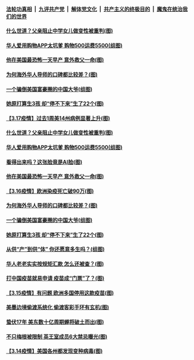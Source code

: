

####  [法轮功真相](../../../../basic/blob/master/README.md?t=03181031) &nbsp;|&nbsp; [九评共产党](../../../../9ping.md/blob/master/README.md?t=03181031) &nbsp;|&nbsp; [解体党文化](../../../../jtdwh.md/blob/master/README.md?t=03181031)  &nbsp;|&nbsp; [共产主义的终极目的](../../../../gczydzjmd.md/blob/master/README.md?t=03181031) &nbsp;|&nbsp; [魔鬼在统治我们的世界](../../../../mgztzwmdsj.md/blob/master/README.md?t=03181031) 

#### [什么世道？父亲阻止中学女儿做变性被重判(图)](../pages/p3/965860.md?t=03181031) 

#### [华人爱用购物APP太坑爹 购物500运费5500(组图)](../pages/p3/965769.md?t=03181031) 

#### [他在美国最恐怖一天早产 意外救父一命(图)](../pages/p3/965792.md?t=03181031) 

#### [为何海外华人导师的口碑都比较差？(图)](../pages/p3/965757.md?t=03181031) 

#### [一个骗倒美国富豪圈的中国大爷(组图)](../pages/p3/965738.md?t=03181031) 

#### [她原打算生3孩 却“停不下来”生了22个(图)](../pages/p3/965736.md?t=03181031) 


#### [【3.17疫情】过去1周美14州病例显著上升(图)](../pages/p3/965884.md?t=03181031) 

#### [什么世道？父亲阻止中学女儿做变性被重判(图)](../pages/p3/965860.md?t=03181031) 

#### [华人爱用购物APP太坑爹 购物500运费5500(组图)](../pages/p3/965769.md?t=03181031) 

#### [看得出来吗？这张脸竟是AI脸(图)](../pages/p3/965851.md?t=03181031) 

#### [他在美国最恐怖一天早产 意外救父一命(图)](../pages/p3/965792.md?t=03181031) 

#### [【3.16疫情】欧洲染疫死亡破90万(图)](../pages/p3/965777.md?t=03181031) 

#### [为何海外华人导师的口碑都比较差？(图)](../pages/p3/965757.md?t=03181031) 

#### [一个骗倒美国富豪圈的中国大爷(组图)](../pages/p3/965738.md?t=03181031) 

#### [她原打算生3孩 却“停不下来”生了22个(图)](../pages/p3/965736.md?t=03181031) 

#### [从供“产”到供“体” 你还愿意多生吗？(组图)](../pages/p3/965685.md?t=03181031) 

#### [华人老老实实按规矩汇款 怎么还被查？(图)](../pages/p3/965666.md?t=03181031) 

#### [打中国疫苗就易申请 疫苗成“门票”了？(图)](../pages/p3/965662.md?t=03181031) 

#### [【3.15疫情】有问题 欧洲多国停用这款疫苗(图)](../pages/p3/965661.md?t=03181031) 

#### [美墨边境偷渡系统化 偷渡客彩手环有玄机(图)](../pages/p3/965652.md?t=03181031) 

#### [蛰伏17年 美东数十亿周期蝉将破土而出(图)](../pages/p3/965649.md?t=03181031) 


#### [不只梅根被限制 英王室成员6大禁忌曝光(图)](../pages/p3/965585.md?t=03181031) 


#### [【3.14疫情】美国各州都发现变种病毒(图)](../pages/p3/965577.md?t=03181031) 

